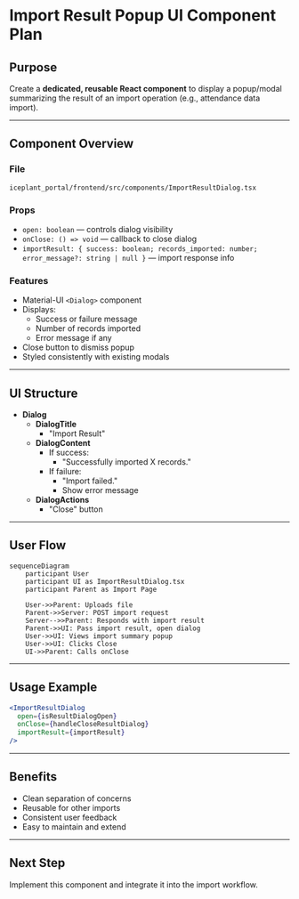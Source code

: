 # Import Result Popup UI Component Plan

## Purpose
Create a **dedicated, reusable React component** to display a popup/modal summarizing the result of an import operation (e.g., attendance data import).

---

## Component Overview

### File
`iceplant_portal/frontend/src/components/ImportResultDialog.tsx`

### Props
- `open: boolean` — controls dialog visibility
- `onClose: () => void` — callback to close dialog
- `importResult: { success: boolean; records_imported: number; error_message?: string | null }` — import response info

### Features
- Material-UI `<Dialog>` component
- Displays:
  - Success or failure message
  - Number of records imported
  - Error message if any
- Close button to dismiss popup
- Styled consistently with existing modals

---

## UI Structure

- **Dialog**
  - **DialogTitle**
    - "Import Result"
  - **DialogContent**
    - If success:
      - "Successfully imported X records."
    - If failure:
      - "Import failed."
      - Show error message
  - **DialogActions**
    - "Close" button

---

## User Flow

```mermaid
sequenceDiagram
    participant User
    participant UI as ImportResultDialog.tsx
    participant Parent as Import Page

    User->>Parent: Uploads file
    Parent->>Server: POST import request
    Server-->>Parent: Responds with import result
    Parent->>UI: Pass import result, open dialog
    User->>UI: Views import summary popup
    User->>UI: Clicks Close
    UI->>Parent: Calls onClose
```

---

## Usage Example

```jsx
<ImportResultDialog
  open={isResultDialogOpen}
  onClose={handleCloseResultDialog}
  importResult={importResult}
/>
```

---

## Benefits
- Clean separation of concerns
- Reusable for other imports
- Consistent user feedback
- Easy to maintain and extend

---

## Next Step
Implement this component and integrate it into the import workflow.